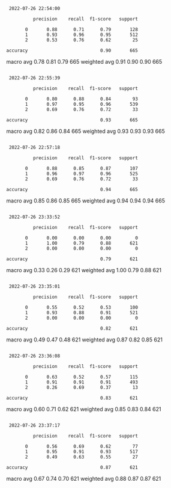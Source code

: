 ```

 2022-07-26 22:54:00 
```
              precision    recall  f1-score   support

           0       0.88      0.71      0.79       128
           1       0.93      0.96      0.95       512
           2       0.53      0.76      0.62        25

    accuracy                           0.90       665
   macro avg       0.78      0.81      0.79       665
weighted avg       0.91      0.90      0.90       665
```

 2022-07-26 22:55:39 
```
              precision    recall  f1-score   support

           0       0.80      0.88      0.84        93
           1       0.97      0.95      0.96       539
           2       0.69      0.76      0.72        33

    accuracy                           0.93       665
   macro avg       0.82      0.86      0.84       665
weighted avg       0.93      0.93      0.93       665
```

 2022-07-26 22:57:18 
```
              precision    recall  f1-score   support

           0       0.88      0.85      0.87       107
           1       0.96      0.97      0.96       525
           2       0.69      0.76      0.72        33

    accuracy                           0.94       665
   macro avg       0.85      0.86      0.85       665
weighted avg       0.94      0.94      0.94       665
```

 2022-07-26 23:33:52 
```
              precision    recall  f1-score   support

           0       0.00      0.00      0.00         0
           1       1.00      0.79      0.88       621
           2       0.00      0.00      0.00         0

    accuracy                           0.79       621
   macro avg       0.33      0.26      0.29       621
weighted avg       1.00      0.79      0.88       621
```

 2022-07-26 23:35:01 
```
              precision    recall  f1-score   support

           0       0.55      0.52      0.53       100
           1       0.93      0.88      0.91       521
           2       0.00      0.00      0.00         0

    accuracy                           0.82       621
   macro avg       0.49      0.47      0.48       621
weighted avg       0.87      0.82      0.85       621
```

 2022-07-26 23:36:08 
```
              precision    recall  f1-score   support

           0       0.63      0.52      0.57       115
           1       0.91      0.91      0.91       493
           2       0.26      0.69      0.37        13

    accuracy                           0.83       621
   macro avg       0.60      0.71      0.62       621
weighted avg       0.85      0.83      0.84       621
```

 2022-07-26 23:37:17 
```
              precision    recall  f1-score   support

           0       0.56      0.69      0.62        77
           1       0.95      0.91      0.93       517
           2       0.49      0.63      0.55        27

    accuracy                           0.87       621
   macro avg       0.67      0.74      0.70       621
weighted avg       0.88      0.87      0.87       621
```
